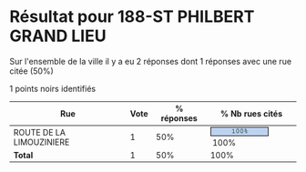 # Résultat pour 188-ST PHILBERT GRAND LIEU

Sur l'ensemble de la ville il y a eu 2 réponses dont 1 réponses avec une rue citée (50%)

1 points noirs identifiés

| Rue | Vote | % réponses | % Nb rues cités|
|-----|------|------------|----------------|
| ROUTE DE LA LIMOUZINIERE | 1 | 50% | <img src="../../img/bar_100.gif" />&nbsp;100%|
| **Total** | 1 | 50% | 100%|
